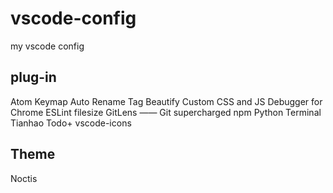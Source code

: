 # vscode-config
my vscode config

## plug-in

Atom Keymap
Auto Rename Tag
Beautify
Custom CSS and JS
Debugger for Chrome
ESLint
filesize
GitLens —— Git supercharged
npm
Python
Terminal
Tianhao
Todo+
vscode-icons


## Theme
Noctis

